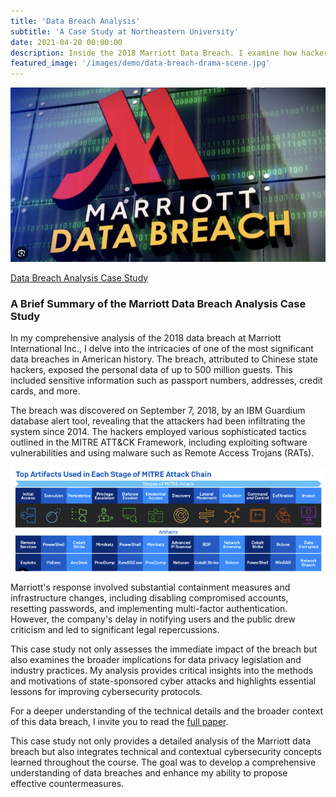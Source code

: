 ```yaml
---
title: 'Data Breach Analysis'
subtitle: 'A Case Study at Northeastern University'
date: 2021-04-20 00:00:00
description: Inside the 2018 Marriott Data Breach. I examine how hackers exposed sensitive information of up to 500 million guests and evaluate Marriott's response and its implications for data privacy and cybersecurity practices.
featured_image: '/images/demo/data-breach-drama-scene.jpg'
---
```


![](/images/demo/Marriott-Data-Breach.jpg)

[Data Breach Analysis Case Study](https://vkibaja.github.io/assets/Data-Breach-Analysis-Case-Study-Paper.pdf)

### A Brief Summary of the Marriott Data Breach Analysis Case Study

In my comprehensive analysis of the 2018 data breach at Marriott International Inc., I delve into the intricacies of one of the most significant data breaches in American history. The breach, attributed to Chinese state hackers, exposed the personal data of up to 500 million guests. This included sensitive information such as passport numbers, addresses, credit cards, and more.

The breach was discovered on September 7, 2018, by an IBM Guardium database alert tool, revealing that the attackers had been infiltrating the system since 2014. The hackers employed various sophisticated tactics outlined in the MITRE ATT&CK Framework, including exploiting software vulnerabilities and using malware such as Remote Access Trojans (RATs).

![](/images/demo/Mitre-Attack-Mapping.jpg)

Marriott's response involved substantial containment measures and infrastructure changes, including disabling compromised accounts, resetting passwords, and implementing multi-factor authentication. However, the company's delay in notifying users and the public drew criticism and led to significant legal repercussions.

This case study not only assesses the immediate impact of the breach but also examines the broader implications for data privacy legislation and industry practices. My analysis provides critical insights into the methods and motivations of state-sponsored cyber attacks and highlights essential lessons for improving cybersecurity protocols.

For a deeper understanding of the technical details and the broader context of this data breach, I invite you to read the [full paper](https://vkibaja.github.io/assets/Data.Breach.Analysis.Case.Study.Paper.pdf).

This case study not only provides a detailed analysis of the Marriott data breach but also integrates technical and contextual cybersecurity concepts learned throughout the course. The goal was to develop a comprehensive understanding of data breaches and enhance my ability to propose effective countermeasures.

